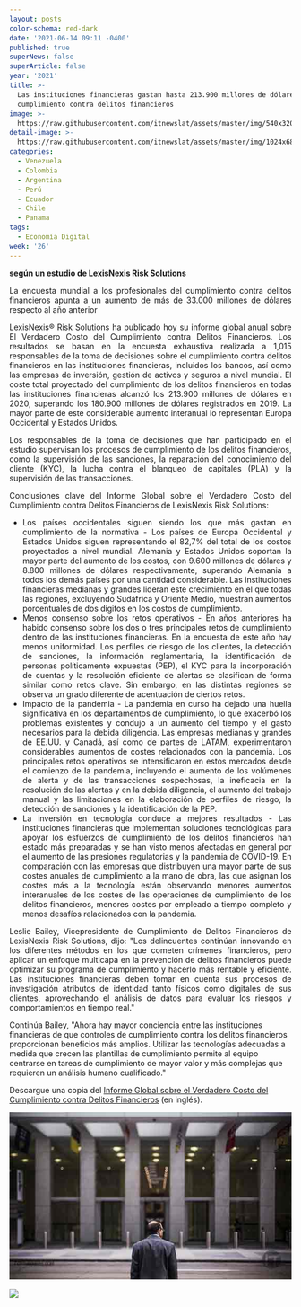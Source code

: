 ```yaml
---
layout: posts
color-schema: red-dark
date: '2021-06-14 09:11 -0400'
published: true
superNews: false
superArticle: false
year: '2021'
title: >-
  Las instituciones financieras gastan hasta 213.900 millones de dólares en el
  cumplimiento contra delitos financieros
image: >-
  https://raw.githubusercontent.com/itnewslat/assets/master/img/540x320/Entidades-financieras-p.jpg
detail-image: >-
  https://raw.githubusercontent.com/itnewslat/assets/master/img/1024x680/Entidades-financieras-g.jpg
categories:
  - Venezuela
  - Colombia
  - Argentina
  - Perú
  - Ecuador
  - Chile
  - Panama
tags:
  - Economía Digital
week: '26'
---
```

<p style="text-align: justify;"><strong>según un estudio de LexisNexis Risk Solutions</strong></p>
<p style="text-align: justify;">La encuesta mundial a los profesionales del cumplimiento contra delitos financieros apunta a un aumento de más de 33.000 millones de dólares respecto al año anterior</p>
<p style="text-align: justify;">LexisNexis® Risk Solutions ha publicado hoy su informe global anual sobre El Verdadero Costo del Cumplimiento contra Delitos Financieros. Los resultados se basan en la encuesta exhaustiva realizada a 1,015 responsables de la toma de decisiones sobre el cumplimiento contra delitos financieros en las instituciones financieras, incluidos los bancos, así como las empresas de inversión, gestión de activos y seguros a nivel mundial. El coste total proyectado del cumplimiento de los delitos financieros en todas las instituciones financieras alcanzó los 213.900 millones de dólares en 2020, superando los 180.900 millones de dólares registrados en 2019. La mayor parte de este considerable aumento interanual lo representan Europa Occidental y Estados Unidos.</p>
<p style="text-align: justify;">Los responsables de la toma de decisiones que han participado en el estudio supervisan los procesos de cumplimiento de los delitos financieros, como la supervisión de las sanciones, la reparación del conocimiento del cliente (KYC), la lucha contra el blanqueo de capitales (PLA) y la supervisión de las transacciones.</p>
<p style="text-align: justify;">Conclusiones clave del Informe Global sobre el Verdadero Costo del Cumplimiento contra Delitos Financieros de LexisNexis Risk Solutions:</p>

<ul style="list-style-type: disc; text-align: justify;">
	<li>Los países occidentales siguen siendo los que más gastan en cumplimiento de la normativa - Los países de Europa Occidental y Estados Unidos siguen representando el 82,7% del total de los costos proyectados a nivel mundial. Alemania y Estados Unidos soportan la mayor parte del aumento de los costos, con 9.600 millones de dólares y 8.800 millones de dólares respectivamente, superando Alemania a todos los demás países por una cantidad considerable. Las instituciones financieras medianas y grandes lideran este crecimiento en el que todas las regiones, excluyendo Sudáfrica y Oriente Medio, muestran aumentos porcentuales de dos dígitos en los costos de cumplimiento.</li>
	<li>Menos consenso sobre los retos operativos - En años anteriores ha habido consenso sobre los dos o tres principales retos de cumplimiento dentro de las instituciones financieras. En la encuesta de este año hay menos uniformidad. Los perfiles de riesgo de los clientes, la detección de sanciones, la información reglamentaria, la identificación de personas políticamente expuestas (PEP), el KYC para la incorporación de cuentas y la resolución eficiente de alertas se clasifican de forma similar como retos clave. Sin embargo, en las distintas regiones se observa un grado diferente de acentuación de ciertos retos.</li>
	<li>Impacto de la pandemia - La pandemia en curso ha dejado una huella significativa en los departamentos de cumplimiento, lo que exacerbó los problemas existentes y condujo a un aumento del tiempo y el gasto necesarios para la debida diligencia. Las empresas medianas y grandes de EE.UU. y Canadá, así como de partes de LATAM, experimentaron considerables aumentos de costes relacionados con la pandemia. Los principales retos operativos se intensificaron en estos mercados desde el comienzo de la pandemia, incluyendo el aumento de los volúmenes de alerta y de las transacciones sospechosas, la ineficacia en la resolución de las alertas y en la debida diligencia, el aumento del trabajo manual y las limitaciones en la elaboración de perfiles de riesgo, la detección de sanciones y la identificación de la PEP.</li>
	<li>La inversión en tecnología conduce a mejores resultados - Las instituciones financieras que implementan soluciones tecnológicas para apoyar los esfuerzos de cumplimiento de los delitos financieros han estado más preparadas y se han visto menos afectadas en general por el aumento de las presiones regulatorias y la pandemia de COVID-19. En comparación con las empresas que distribuyen una mayor parte de sus costes anuales de cumplimiento a la mano de obra, las que asignan los costes más a la tecnología están observando menores aumentos interanuales de los costes de las operaciones de cumplimiento de los delitos financieros, menores costes por empleado a tiempo completo y menos desafíos relacionados con la pandemia.</li>
</ul>
<p style="text-align: justify;">
Leslie Bailey, Vicepresidente de Cumplimiento de Delitos Financieros de LexisNexis Risk Solutions, dijo: "Los delincuentes continúan innovando en los diferentes métodos en los que cometen crímenes financieros, pero aplicar un enfoque multicapa en la prevención de delitos financieros puede optimizar su programa de cumplimiento y hacerlo más rentable y eficiente. Las instituciones financieras deben tomar en cuenta sus procesos de investigación atributos de identidad tanto físicos como digitales de sus clientes, aprovechando el análisis de datos para evaluar los riesgos y comportamientos en tiempo real."

Continúa Bailey, "Ahora hay mayor conciencia entre las instituciones financieras de que controles de cumplimiento contra los delitos financieros proporcionan beneficios más amplios. Utilizar las tecnologías adecuadas a medida que crecen las plantillas de cumplimiento permite al equipo centrarse en tareas de cumplimiento de mayor valor y más complejas que requieren un análisis humano cualificado."

Descargue una copia del <a href="https://risk.lexisnexis.com/global/en/insights-resources/research/true-cost-of-financial-crime-compliance-study-global-report">Informe Global sobre el Verdadero Costo del Cumplimiento contra Delitos Financieros</a> (en inglés).</p>

![](https://raw.githubusercontent.com/itnewslat/assets/master/img/540x320/Entidades-financieras-p.jpg)

<img src="https://tracker.metricool.com/c3po.jpg?hash=56f88a41e39ab42c063cc51676587a04"/>